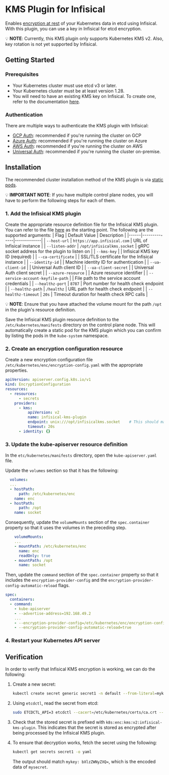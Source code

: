 # KMS Plugin for Infisical

Enables [encryption at rest](https://kubernetes.io/docs/tasks/administer-cluster/encrypt-data/#providers) of your Kubernetes data in etcd using Infisical. With this plugin, you can use a key in Infisical for etcd encryption.

💡 **NOTE**: Currently, this KMS plugin only supports Kubernetes KMS v2. Also, key rotation is not yet supported by Infisical.

## Getting Started

### Prerequisites
- Your Kubernetes cluster must use etcd v3 or later.
- Your Kubernetes cluster must be at least version 1.28.
- You will need to have an existing KMS key on Infisical. To create one, refer to the documentation [here](https://infisical.com/docs/documentation/platform/kms#key-management-service-kms).

### Authentication
There are multiple ways to authenticate the KMS plugin with Infisical:
- [GCP Auth](https://infisical.com/docs/documentation/platform/identities/gcp-auth): recommended if you're running the cluster on GCP
- [Azure Auth](https://infisical.com/docs/documentation/platform/identities/azure-auth): recommended if you're running the cluster on Azure
- [AWS Auth](https://infisical.com/docs/documentation/platform/identities/aws-auth): recommended if you're running the cluster on AWS
- [Universal Auth](https://infisical.com/docs/documentation/platform/identities/universal-auth): recommended if you're running the cluster on-premise.

## Installation
The recommended cluster installation method of the KMS plugin is via [static pods](https://kubernetes.io/docs/tasks/configure-pod-container/static-pod).

💡 **IMPORTANT NOTE**: If you have multiple control plane nodes, you will have to perform the following steps for each of them.

### 1. Add the Infisical KMS plugin
Create the appropriate resource definition file for the Infisical KMS plugin. You can refer to the file [here](https://github.com/Infisical/k8-kms-plugin/blob/main/templates/infisical-kms-plugin.yaml) as the starting point. The following are the supported arguments:
| Flag | Default Value | Description |
|------|--------------|-------------|
| `--host-url` | `https://app.infisical.com` | URL of Infisical instance |
| `--listen-addr` | `/opt/infisicalkms.socket` | gRPC socket address for the plugin to listen on |
| `--kms-key` |  | Infisical KMS key ID (required) |
| `--ca-certificate` |  | SSL/TLS certificate for the Infisical instance |
| `--identity-id` | | Machine identity ID for authentication |
| `--ua-client-id` |  | Universal Auth client ID |
| `--ua-client-secret` |  | Universal Auth client secret |
| `--azure-resource` |  | Azure resource identifier |
| `--service-account-keyfile-path` |  | File path to the service account credentials |
| `--healthz-port` | `8787` | Port number for health check endpoint |
| `--healthz-path` | `/healthz` | URL path for health check endpoint |
| `--healthz-timeout` | `20s` | Timeout duration for health check RPC calls |

💡 **NOTE**: Ensure that you have attached the volume mount for the path `/opt` in the plugin's resource definition.

Save the Infisical KMS plugin resource definition to the `/etc/kubernetes/manifests` directory on the control plane node. This will automatically create a static pod for the KMS plugin which you can confirm by listing the pods in the `kube-system` namespace.

### 2. Create an encryption configuration resource
Create a new encryption configuration file `/etc/kubernetes/enc/encryption-config.yaml` with the appropriate properties.
```yaml
apiVersion: apiserver.config.k8s.io/v1
kind: EncryptionConfiguration
resources:
  - resources:
      - secrets
    providers:
      - kms:
          apiVersion: v2
          name: infisical-kms-plugin
          endpoint: unix:///opt/infisicalkms.socket    # This should match the listen-addr declared in the Infisical KMS plugin's static pod definition
          timeout: 20s
      - identity: {}
```

### 3. Update the kube-apiserver resource definition
In the `etc/kubernetes/manifests` directory, open the `kube-apiserver.yaml` file. 

Update the `volumes` section so that it has the following:
```yaml
  volumes:
  ...
  - hostPath:
      path: /etc/kubernetes/enc
    name: enc
  - hostPath:
      path: /opt
    name: socket
```

Consequently, update the `volumeMounts` section of the `spec.container` property so that it uses the volumes in the preceding step.
```yaml
    volumeMounts:
    ...
    - mountPath: /etc/kubernetes/enc
      name: enc
      readOnly: true
    - mountPath: /opt
      name: socket
```
Then, update the `command` section of the `spec.container` property so that it includes the `encryption-provider-config` and the `encryption-provider-config-automatic-reload` flags.
```yaml
spec:
  containers:
  - command:
    - kube-apiserver
    - --advertise-address=192.168.49.2
    ...
    - --encryption-provider-config=/etc/kubernetes/enc/encryption-config.yaml
    - --encryption-provider-config-automatic-reload=true
```

### 4. Restart your Kubernetes API server

## Verification
In order to verify that Infisical KMS encryption is working, we can do the following:

1. Create a new secret:

   ```bash
   kubectl create secret generic secret1 -n default --from-literal=mykey=mysecret
   ```

2. Using `etcdctl`, read the secret from etcd:

   ```bash
   sudo ETCDCTL_API=3 etcdctl --cacert=/etc/kubernetes/certs/ca.crt --cert=/etc/kubernetes/certs/etcdclient.crt --key=/etc/kubernetes/certs/etcdclient.key get /registry/secrets/default/secret1
   ```

3. Check that the stored secret is prefixed with `k8s:enc:kms:v2:infisical-kms-plugin`. This indicates that the secret is stored as encrypted after being processed by the Infisical KMS plugin.

4. To ensure that decryption works, fetch the secret using the following:

   ```bash
   kubectl get secrets secret1 -o yaml
   ```

   The output should match `mykey: bXlzZWNyZXQ=`, which is the encoded data of `mysecret`.

